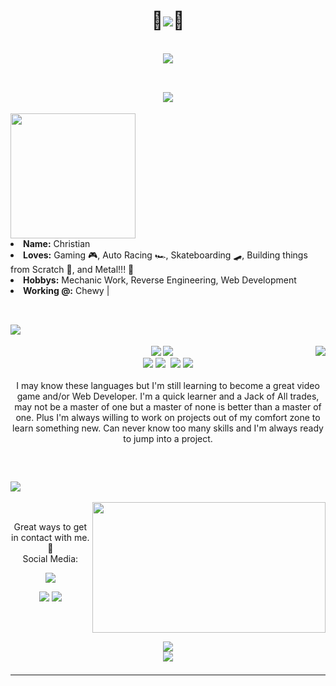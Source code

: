 <body>
<h1 align="center"> 🤘<img src="https://user-images.githubusercontent.com/88987265/144890443-b501b4bd-5eb7-420b-a441-1ff1579a6af8.png">🤘</h1>
<br>
<div align="center">
<img src="https://c.tenor.com/tmiXqjjjhcMAAAAC/doom.gif">
</div>
<br>
<div>
<h2 align="center"> <img src="https://user-images.githubusercontent.com/88987265/144890340-1e0cb5e1-f8a1-49e0-8844-e68b54ff7e6d.png"> </h2>
<img src="https://64.media.tumblr.com/e6a90e883214e4bb8c61bb27d3f4189f/3cc12be5ff2d1d06-ea/s400x600/b33b10de13fce1910af358a7011a17a4841ee6ca.gifv" align="right width="150.5px" height="200px">
<li>
<b>Name:</b> Christian</li>
<li>
<b>Loves:</b> Gaming 🎮, Auto Racing 🏎️, Skateboarding 🛹, Building things from Scratch 🔧, and Metal!!! 🤘
</li>
<li>
<b>Hobbys:</b> Mechanic Work, Reverse Engineering, Web Development
</li>
<li>
<b>Working @:</b> Chewy | 
</li>
<br>
</div>
<div>
<h2 align="left">            <img src="https://user-images.githubusercontent.com/88987265/144891945-2e70c68b-48c8-4520-9329-c835c97f849b.png"></h2>
<p>
<img src="https://static.wikia.nocookie.net/powerlisting/images/f/f3/Sonic_Breakdancing.gif/revision/latest?cb=20210913002932" align="right">
</div>
<div>
<p align="center"><img src="https://img.shields.io/badge/html5%20-%23E34F26.svg?&style=for-the-badge&logo=html5&logoColor=white"/> <img src="https://img.shields.io/badge/css3%20-%231572B6.svg?&style=for-the-badge&logo=css3&logoColor=white"/><br>
 <img src="https://img.shields.io/badge/node.js%20-%2343853D.svg?&style=for-the-badge&logo=node.js&logoColor=white"/> <img src="https://img.shields.io/badge/javascript%20-%23323330.svg?&style=for-the-badge&logo=javascript&logoColor=%23F7DF1E"/> <img src"https://camo.githubusercontent.com/35ed2859d7e03b4695a17eedefe6c45c9120136860786d5475d0cf6f55d8c4f6/68747470733a2f2f696d672e736869656c64732e696f2f62616467652f72656163742532302d2532333030443946462e7376673f267374796c653d666f722d7468652d6261646765266c6f676f3d7265616374266c6f676f436f6c6f723d7768697465"> <img src="https://img.shields.io/badge/git%20-%23F05033.svg?&style=for-the-badge&logo=git&logoColor=white"/> <img src="(https://img.shields.io/badge/python-3670A0?style=for-the-badge&logo=python&logoColor=ffdd54)"> <br><br>
I may know these languages but I'm still learning to become a great video game and/or Web Developer. I'm a quick learner and a Jack of All trades, may not be a master of one but a master of none is better than a master of one. Plus I'm always willing to work on projects out of my comfort zone to learn something new. Can never know too many skills and I'm always ready to jump into a project.
</p>
<br>
<h2>           <img src="https://user-images.githubusercontent.com/88987265/144895967-e0382fcb-7937-4f87-b6f4-bbad57d7059b.png">
</h2>
<img src="https://c.tenor.com/LqJ0DYERcn4AAAAC/resident-evil-re7.gif" align="right" width="373.5px" height="208.5px">
<br>
<p align="center">Great ways to get in contact with me. 📱 <br>
Social Media:</p>
<p align="center"><a href="https://www.linkedin.com/in/christian-luperon-907927220/" target="_blank"><img src="https://img.shields.io/badge/linkedin-%230077B5.svg?style=for-the-badge&logo=linkedin&logoColor=white"/></a> </p>
<p align="center"><a href="https://www.twitch.tv/oglupey" target="_blank"><img src="https://img.shields.io/badge/OGLupey-%239146FF.svg?style=for-the-badge&logo=Twitch&logoColor=white"/></a> <a href="https://twitter.com/OGLupey" target="_blank"><img src="https://img.shields.io/badge/Lupey-%231DA1F2.svg?style=for-the-badge&logo=Twitter&logoColor=white"/></a></p>
</div>
<br>
<div>
<h2 align="center"><img src="https://user-images.githubusercontent.com/88987265/144901947-de4e9b57-0ee4-43eb-aa76-a899b972689f.png"
</h2>
<div align="center">
<img src="https://c.tenor.com/1NuRXo1ut_QAAAAC/csgo-walking.gif">
</div>
<hr>
</div>
</div>
</body>

